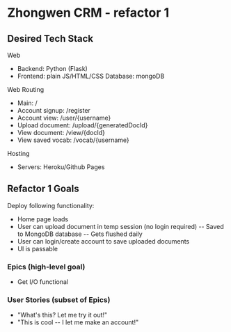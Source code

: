 # Zhongwen CRM - refactor 1

## Desired Tech Stack
Web
- Backend: Python (Flask)
- Frontend: plain JS/HTML/CSS
    Database: mongoDB

Web Routing
- Main: /
- Account signup: /register
- Account view: /user/{username}
- Upload document: /upload/{generatedDocId}
- View document: /view/{docId}
- View saved vocab: /vocab/{username}

Hosting
- Servers: Heroku/Github Pages

## Refactor 1 Goals
Deploy following functionality:
- Home page loads
- User can upload document in temp session (no login required)
    -- Saved to MongoDB database
    -- Gets flushed daily
- User can login/create account to save uploaded documents
- UI is passable

### Epics (high-level goal)
- Get I/O functional

### User Stories (subset of Epics)
- "What's this? Let me try it out!"
- "This is cool -- I let me make an account!"
